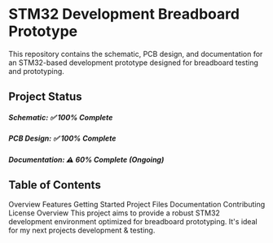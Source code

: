 # STM32 Development Breadboard Prototype 
This repository contains the schematic, PCB design, and documentation for an STM32-based development prototype designed for breadboard testing and prototyping.

## Project Status
##### Schematic: ✅ 100% Complete
##### PCB Design: ✅ 100% Complete
##### Documentation: ⚠️ 60% Complete (Ongoing)

## Table of Contents
Overview
Features
Getting Started
Project Files
Documentation
Contributing
License
Overview
This project aims to provide a robust STM32 development environment optimized for breadboard prototyping. It's ideal for my next projects development & testing.
